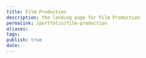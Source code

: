 ```yaml
---
title: Film Production
description: the landing page for Film Production
permalink: /portfolio/film-production
aliases: 
tags: 
publish: true 
date: 
---
```


